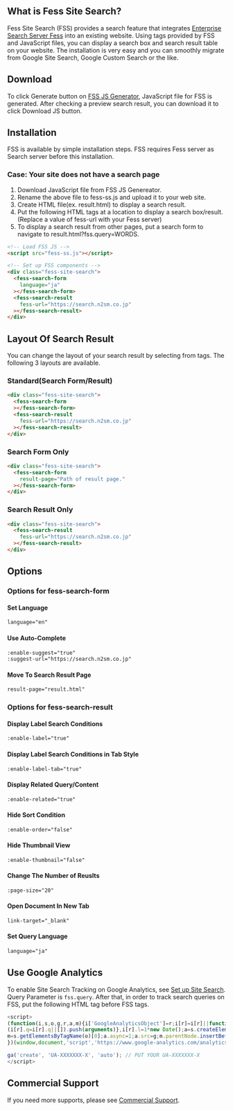 
## What is Fess Site Search?

Fess Site Search (FSS) provides a search feature that integrates [Enterprise Search Server Fess](http://fess.codelibs.org/) into an existing website.
Using tags provided by FSS and JavaScript files, you can display a search box and search result table on your website.
The installation is very easy and you can smoothly migrate from Google Site Search, Google Custom Search or the like.

## Download

To click Generate button on [FSS JS Generator](/generator), JavaScript file for FSS is generated.
After checking a preview search result, you can download it to click Download JS button.

## Installation

FSS is available by simple installation steps.
FSS requires Fess server as Search server before this installation.

### Case: Your site does not have a search page

1. Download JavaScript file from FSS JS Genereator.
1. Rename the above file to fess-ss.js and upload it to your web site.
1. Create HTML file(ex. result.html) to display a search result.
1. Put the following HTML tags at a location to display a search box/result. (Replace a value of fess-url with your Fess server)
1. To display a search result from other pages, put a search form to navigate to result.html?fss.query=WORDS.

```html
<!-- Load FSS JS -->
<script src="fess-ss.js"></script>

<!-- Set up FSS components -->
<div class="fess-site-search">
  <fess-search-form
    language="ja"
  ></fess-search-form>
  <fess-search-result
    fess-url="https://search.n2sm.co.jp"
  ></fess-search-result>
</div>
```

## Layout Of Search Result

You can change the layout of your search result by selecting from tags.
The following 3 layouts are available.

### Standard(Search Form/Result)
```html
<div class="fess-site-search">
  <fess-search-form
  ></fess-search-form>
  <fess-search-result
    fess-url="https://search.n2sm.co.jp"
  ></fess-search-result>
</div>
```

### Search Form Only
```html
<div class="fess-site-search">
  <fess-search-form
    result-page="Path of result page."
  ></fess-search-form>
</div>
```

### Search Result Only
```html
<div class="fess-site-search">
  <fess-search-result
    fess-url="https://search.n2sm.co.jp"
  ></fess-search-result>
</div>
```

## Options

### Options for fess-search-form

#### Set Language
```html
language="en"
```

#### Use Auto-Complete
```html
:enable-suggest="true"
:suggest-url="https://search.n2sm.co.jp"
```

#### Move To Search Result Page
```html
result-page="result.html"
```

### Options for fess-search-result

#### Display Label Search Conditions
```html
:enable-label="true"
```

#### Display Label Search Conditions in Tab Style
```html
:enable-label-tab="true"
```

#### Display Related Query/Content
```html
:enable-related="true"
```

#### Hide Sort Condition
```html
:enable-order="false"
```

#### Hide Thumbnail View
```html
:enable-thumbnail="false"
```

#### Change The Number of Reuslts
```html
:page-size="20"
```

#### Open Document In New Tab
```html
link-target="_blank"
```

#### Set Query Language
```html
language="ja"
```

## Use Google Analytics

To enable Site Search Tracking on Google Analytics, see [Set up Site Search](https://support.google.com/analytics/answer/1012264).
Query Parameter is `fss.query`.
After that, in order to track search queries on FSS, put the following HTML tag before FSS tags.
```javascript
<script>
(function(i,s,o,g,r,a,m){i['GoogleAnalyticsObject']=r;i[r]=i[r]||function(){
(i[r].q=i[r].q||[]).push(arguments)},i[r].l=1*new Date();a=s.createElement(o),
m=s.getElementsByTagName(o)[0];a.async=1;a.src=g;m.parentNode.insertBefore(a,m)
})(window,document,'script','https://www.google-analytics.com/analytics.js','ga');

ga('create', 'UA-XXXXXXX-X', 'auto'); // PUT YOUR UA-XXXXXXX-X
</script>
```

## Commercial Support

If you need more supports, please see [Commercial Support](http://www.n2sm.net/en/support/fess_support.html).
